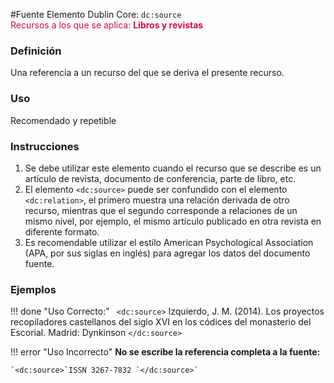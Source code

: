 #Fuente
Elemento Dublin Core: `dc:source`  
<span style="color:#CD113B">Recursos a los que se aplica: __Libros y revistas__ </span>

### __Definición__
Una referencia a un recurso del que se deriva el presente recurso.  

### __Uso__
Recomendado y repetible  

### __Instrucciones__  
1. Se debe utilizar este elemento cuando el recurso que se describe es un artículo de revista, documento de conferencia, parte de libro, etc.
2. El elemento `<dc:source>` puede ser confundido con el elemento `<dc:relation>`, el primero muestra una relación derivada de otro recurso, mientras que el segundo corresponde a relaciones de un mismo nivel, por ejemplo, el mismo artículo publicado en otra revista en diferente formato.
3. Es recomendable utilizar el estilo American Psychological Association (APA, por sus siglas en inglés) para agregar los datos del documento fuente.

### __Ejemplos__

!!! done "Uso Correcto:"
   ` <dc:source>` Izquierdo, J. M. (2014). Los proyectos recopiladores castellanos del siglo XVI en los códices del monasterio del Escorial. Madrid: Dynkinson `</dc:source>`


!!! error "Uso Incorrecto"
    **No se escribe la referencia completa a la fuente:**  

    `<dc:source>`ISSN 3267-7832 `</dc:source>` 
